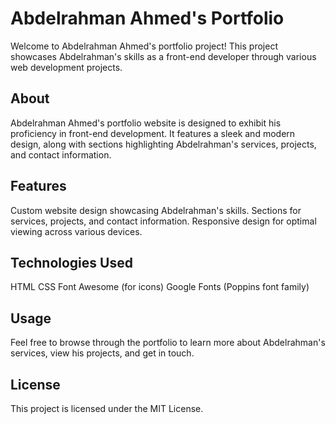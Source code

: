 # Abdelrahman Ahmed's Portfolio

Welcome to Abdelrahman Ahmed's portfolio project! This project showcases Abdelrahman's skills as a front-end developer through various web development projects.

## About
Abdelrahman Ahmed's portfolio website is designed to exhibit his proficiency in front-end development. It features a sleek and modern design, along with sections highlighting Abdelrahman's services, projects, and contact information.

## Features
Custom website design showcasing Abdelrahman's skills.
Sections for services, projects, and contact information.
Responsive design for optimal viewing across various devices.

## Technologies Used
HTML
CSS
Font Awesome (for icons)
Google Fonts (Poppins font family)

## Usage
Feel free to browse through the portfolio to learn more about Abdelrahman's services, view his projects, and get in touch.

## License
This project is licensed under the MIT License.

